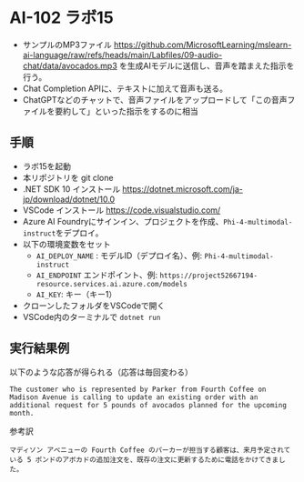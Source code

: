 # AI-102 ラボ15

- サンプルのMP3ファイル https://github.com/MicrosoftLearning/mslearn-ai-language/raw/refs/heads/main/Labfiles/09-audio-chat/data/avocados.mp3 を生成AIモデルに送信し、音声を踏まえた指示を行う。
- Chat Completion APIに、テキストに加えて音声も送る。
- ChatGPTなどのチャットで、音声ファイルをアップロードして「この音声ファイルを要約して」といった指示をするのに相当

## 手順

- ラボ15を起動
- 本リポジトリを git clone
- .NET SDK 10 インストール https://dotnet.microsoft.com/ja-jp/download/dotnet/10.0
- VSCode インストール  https://code.visualstudio.com/
- Azure AI Foundryにサインイン、プロジェクトを作成、`Phi-4-multimodal-instruct`をデプロイ。
- 以下の環境変数をセット
  - `AI_DEPLOY_NAME` : モデルID（デプロイ名）、例: `Phi-4-multimodal-instruct`
  - `AI_ENDPOINT` エンドポイント、例: `https://project52667194-resource.services.ai.azure.com/models`
  - `AI_KEY`: キー（キー1）
- クローンしたフォルダをVSCodeで開く
- VSCode内のターミナルで `dotnet run`

## 実行結果例

以下のような応答が得られる（応答は毎回変わる）

```
The customer who is represented by Parker from Fourth Coffee on Madison Avenue is calling to update an existing order with an additional request for 5 pounds of avocados planned for the upcoming month.
```

参考訳
```
マディソン アベニューの Fourth Coffee のパーカーが担当する顧客は、来月予定されている 5 ポンドのアボカドの追加注文を、既存の注文に更新するために電話をかけてきました。
```


